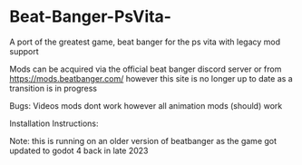 # Beat-Banger-PsVita-
A port of the greatest game, beat banger for the ps vita with legacy mod support

Mods can be acquired via the official beat banger discord server or from https://mods.beatbanger.com/  however this site is no longer up to date as a transition is in progress


Bugs:
Videos mods dont work however all animation mods (should) work


Installation Instructions:


Note: this is running on an older version of beatbanger as the game got updated to godot 4 back in late 2023
